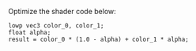 Optimize the shader code below:

```		
lowp vec3 color_0, color_1;
float alpha;
result = color_0 * (1.0 - alpha) + color_1 * alpha;
```